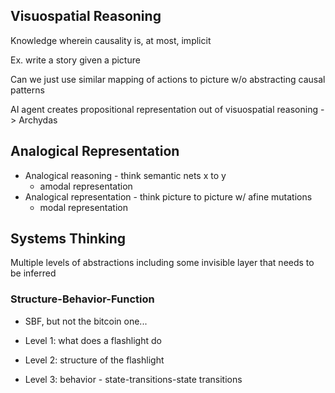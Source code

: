 
## Visuospatial Reasoning

Knowledge wherein causality is, at most, implicit

Ex. write a story given a picture

Can we just use similar mapping of actions to picture w/o abstracting causal patterns

AI agent creates propositional representation out of visuospatial reasoning -> Archydas

## Analogical Representation

- Analogical reasoning - think semantic nets x to y
  - amodal representation
- Analogical representation - think picture to picture w/ afine mutations
  - modal representation

## Systems Thinking

Multiple levels of abstractions including some invisible layer that needs to be inferred

### Structure-Behavior-Function

- SBF, but not the bitcoin one...

- Level 1: what does a flashlight do
- Level 2: structure of the flashlight
- Level 3: behavior - state-transitions-state transitions

